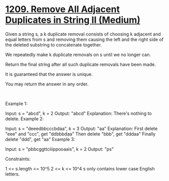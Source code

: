 # [1209. Remove All Adjacent Duplicates in String II (Medium)](https://leetcode.com/problems/remove-all-adjacent-duplicates-in-string-ii/)

<p>Given a string s, a k duplicate removal consists of choosing k adjacent and equal letters from s and removing them causing the left and the right side of the deleted substring to concatenate together.</p>

<p>We repeatedly make k duplicate removals on s until we no longer can.</p>

<p>Return the final string after all such duplicate removals have been made.</p>

<p>It is guaranteed that the answer is unique.</p>

<p>You may return the answer in any order.</p>

<p>&nbsp;</p>

Example 1:

Input: s = "abcd", k = 2
Output: "abcd"
Explanation: There's nothing to delete.
Example 2:

Input: s = "deeedbbcccbdaa", k = 3
Output: "aa"
Explanation: 
First delete "eee" and "ccc", get "ddbbbdaa"
Then delete "bbb", get "dddaa"
Finally delete "ddd", get "aa"
Example 3:

Input: s = "pbbcggttciiippooaais", k = 2
Output: "ps"
 

Constraints:

1 <= s.length <= 10^5
2 <= k <= 10^4
s only contains lower case English letters.